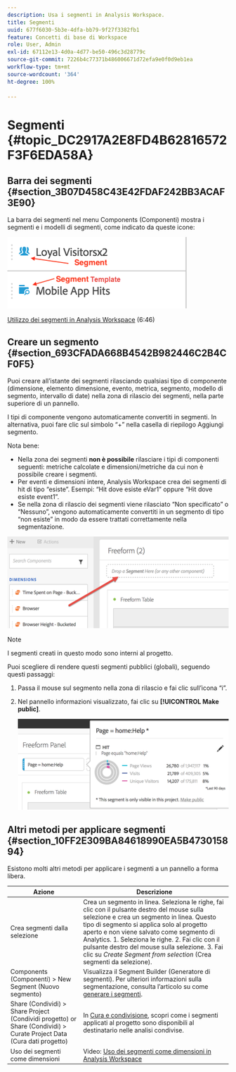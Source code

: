 ```yaml
---
description: Usa i segmenti in Analysis Workspace.
title: Segmenti
uuid: 677f6030-5b3e-4dfa-bb79-9f27f3382fb1
feature: Concetti di base di Workspace
role: User, Admin
exl-id: 67112e13-4d0a-4d77-be50-496c3d28779c
source-git-commit: 7226b4c77371b486006671d72efa9e0f0d9eb1ea
workflow-type: tm+mt
source-wordcount: '364'
ht-degree: 100%

---
```


# Segmenti {#topic_DC2917A2E8FD4B62816572F3F6EDA58A}

## Barra dei segmenti {#section_3B07D458C43E42FDAF242BB3ACAF3E90}

La barra dei segmenti nel menu Components (Componenti) mostra i segmenti e i modelli di segmenti, come indicato da queste icone:

![](assets/segment_icons.png)

[Utilizzo dei segmenti in Analysis Workspace](https://experienceleague.adobe.com/docs/analytics-learn/tutorials/analysis-workspace/applying-segments/using-segments-in-analysis-workspace.html?lang=it) (6:46)

## Creare un segmento {#section_693CFADA668B4542B982446C2B4CF0F5}

Puoi creare all’istante dei segmenti rilasciando qualsiasi tipo di componente (dimensione, elemento dimensione, evento, metrica, segmento, modello di segmento, intervallo di date) nella zona di rilascio dei segmenti, nella parte superiore di un pannello.

I tipi di componente vengono automaticamente convertiti in segmenti. In alternativa, puoi fare clic sul simbolo “+” nella casella di riepilogo Aggiungi segmento.

Nota bene:

* Nella zona dei segmenti **non è possibile** rilasciare i tipi di componenti seguenti: metriche calcolate e dimensioni/metriche da cui non è possibile creare i segmenti.
* Per eventi e dimensioni intere, Analysis Workspace crea dei segmenti di hit di tipo “esiste”. Esempi: “Hit dove esiste eVar1” oppure “Hit dove esiste event1”.
* Se nella zona di rilascio dei segmenti viene rilasciato “Non specificato” o “Nessuno”, vengono automaticamente convertiti in un segmento di tipo “non esiste” in modo da essere trattati correttamente nella segmentazione.

![](assets/segment-dropzone.png)

>[!NOTE]
>
>I segmenti creati in questo modo sono interni al progetto.

Puoi scegliere di rendere questi segmenti pubblici (globali), seguendo questi passaggi:

1. Passa il mouse sul segmento nella zona di rilascio e fai clic sull’icona “i”.
1. Nel pannello informazioni visualizzato, fai clic su **[!UICONTROL Make public]**.

   ![](assets/segment-info.png)

## Altri metodi per applicare segmenti {#section_10FF2E309BA84618990EA5B473015894}

Esistono molti altri metodi per applicare i segmenti a un pannello a forma libera.

| Azione | Descrizione |
|--- |--- |
| Crea segmenti dalla selezione | Crea un segmento in linea. Seleziona le righe, fai clic con il pulsante destro del mouse sulla selezione e crea un segmento in linea. Questo tipo di segmento si applica solo al progetto aperto e non viene salvato come segmento di Analytics. 1. Seleziona le righe.  2. Fai clic con il pulsante destro del mouse sulla selezione.  3. Fai clic su *Create Segment from selection* (Crea segmenti da selezione). |
| Components (Componenti) > New Segment (Nuovo segmento) | Visualizza il Segment Builder (Generatore di segmenti). Per ulteriori informazioni sulla segmentazione, consulta l’articolo su come [generare i segmenti](https://experienceleague.adobe.com/docs/analytics/components/segmentation/segmentation-workflow/seg-build.html?lang=it). |
| Share (Condividi) > Share Project (Condividi progetto) or Share (Condividi) > Curate Project Data (Cura dati progetto) | In [Cura e condivisione](https://experienceleague.adobe.com/docs/analytics/analyze/analysis-workspace/curate-share/curate.html?lang=it#concept_4A9726927E7C44AFA260E2BB2721AFC6), scopri come i segmenti applicati al progetto sono disponibili al destinatario nelle analisi condivise. |
| Uso dei segmenti come dimensioni | Video: [Uso dei segmenti come dimensioni in Analysis Workspace](https://experienceleague.adobe.com/docs/analytics-learn/tutorials/analysis-workspace/applying-segments/using-segments-as-dimensions-in-analysis-workspace.html?lang=it) |
